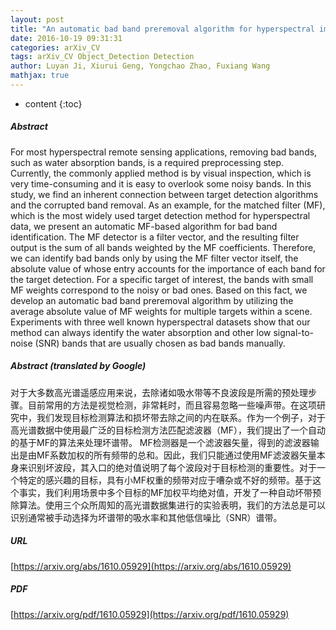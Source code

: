 ```yaml
---
layout: post
title: "An automatic bad band preremoval algorithm for hyperspectral imagery"
date: 2016-10-19 09:31:31
categories: arXiv_CV
tags: arXiv_CV Object_Detection Detection
author: Luyan Ji, Xiurui Geng, Yongchao Zhao, Fuxiang Wang
mathjax: true
---
```


* content
{:toc}

##### Abstract
For most hyperspectral remote sensing applications, removing bad bands, such as water absorption bands, is a required preprocessing step. Currently, the commonly applied method is by visual inspection, which is very time-consuming and it is easy to overlook some noisy bands. In this study, we find an inherent connection between target detection algorithms and the corrupted band removal. As an example, for the matched filter (MF), which is the most widely used target detection method for hyperspectral data, we present an automatic MF-based algorithm for bad band identification. The MF detector is a filter vector, and the resulting filter output is the sum of all bands weighted by the MF coefficients. Therefore, we can identify bad bands only by using the MF filter vector itself, the absolute value of whose entry accounts for the importance of each band for the target detection. For a specific target of interest, the bands with small MF weights correspond to the noisy or bad ones. Based on this fact, we develop an automatic bad band preremoval algorithm by utilizing the average absolute value of MF weights for multiple targets within a scene. Experiments with three well known hyperspectral datasets show that our method can always identify the water absorption and other low signal-to-noise (SNR) bands that are usually chosen as bad bands manually.

##### Abstract (translated by Google)
对于大多数高光谱遥感应用来说，去除诸如吸水带等不良波段是所需的预处理步骤。目前常用的方法是视觉检测，非常耗时，而且容易忽略一些噪声带。在这项研究中，我们发现目标检测算法和损坏带去除之间的内在联系。作为一个例子，对于高光谱数据中使用最广泛的目标检测方法匹配滤波器（MF），我们提出了一个自动的基于MF的算法来处理坏谱带。 MF检测器是一个滤波器矢量，得到的滤波器输出是由MF系数加权的所有频带的总和。因此，我们只能通过使用MF滤波器矢量本身来识别坏波段，其入口的绝对值说明了每个波段对于目标检测的重要性。对于一个特定的感兴趣的目标，具有小MF权重的频带对应于嘈杂或不好的频带。基于这个事实，我们利用场景中多个目标的MF加权平均绝对值，开发了一种自动坏带预除算法。使用三个众所周知的高光谱数据集进行的实验表明，我们的方法总是可以识别通常被手动选择为坏谱带的吸水率和其他低信噪比（SNR）谱带。

##### URL
[https://arxiv.org/abs/1610.05929](https://arxiv.org/abs/1610.05929)

##### PDF
[https://arxiv.org/pdf/1610.05929](https://arxiv.org/pdf/1610.05929)

